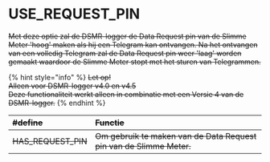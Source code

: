 # USE\_REQUEST\_PIN



~~Met deze optie zal de DSMR-logger de Data Request pin van de Slimme Meter 'hoog' maken als hij een Telegram kan ontvangen. Na het ontvangen van een volledig Telegram zal de Data Request pin weer 'laag' worden gemaakt waardoor de Slimme Meter stopt met het sturen van Telegrammen.~~

{% hint style="info" %}
~~Let op!  
Alleen voor DSMR-logger v4.0 en v4.5  
Deze functionaliteit werkt alleen in combinatie met een Versie 4 van de DSMR-logger.~~ 
{% endhint %}

| ~~\#define~~ | ~~Functie~~ |
| :--- | :--- |
| ~~HAS\_REQUEST\_PIN~~ | ~~Om gebruik te maken van de Data Request pin van de Slimme Meter.~~ |

